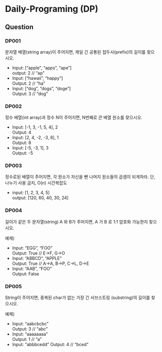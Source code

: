 # Daily-Programing (DP)

## Question

### DP001
문자열 배열(string array)이 주어지면, 제일 긴 공통된 접두사(prefix)의 길이를 찾으시오.

- Input: [“apple”, “apps”, “ape”]  
output: 2 // “ap”
- Input: [“hawaii”, “happy”]  
Output: 2 // “ha”
- Input: [“dog”, “dogs”, “doge”]  
Output: 3 // “dog”

### DP002
정수 배열(int array)과 정수 N이 주어지면, N번째로 큰 배열 원소를 찾으시오.

- Input: [-1, 3, -1, 5, 4], 2  
Output: 4
- Input: [2, 4, -2, -3, 8], 1  
Output: 8
- Input: [-5, -3, 1], 3  
Output: -5

### DP003
정수로된 배열이 주어지면, 각 원소가 자신을 뺀 나머지 원소들의 곱셈이 되게하라.
단, 나누기 사용 금지, O(n) 시간복잡도

- input: [1, 2, 3, 4, 5]  
output: [120, 60, 40, 30, 24]

### DP004
길이가 같은 두 문자열(string) A 와 B가 주어지면, A 가 B 로 1:1 암호화 가능한지 찾으시오.

예제)
- Input: “EGG”, “FOO”  
Output: True // E->F, G->O
- Input: “ABBCD”, “APPLE”  
Output: True // A->A, B->P, C->L, D->E
- Input: “AAB”, “FOO”  
Output: False

### DP005
String이 주어지면, 중복된 char가 없는 가장 긴 서브스트링 (substring)의 길이를 찾으시오.

예제)
- Input: “aabcbcbc”  
Output: 3 // “abc”
- Input: “aaaaaaaa”  
Output: 1 // “a”
- Input: “abbbcedd”
Output: 4 // “bced”